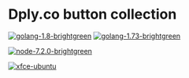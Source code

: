 # Dply.co button collection

[![golang-1.8-brightgreen](https://img.shields.io/badge/golang-1.8-brightgreen.svg)](https://dply.co/b/L0IEeAGq)
[![golang-1.73-brightgreen](https://img.shields.io/badge/golang-1.73-brightgreen.svg)](https://dply.co/b/OUi7QPnZ) 

[![node-7.2.0-brightgreen](https://img.shields.io/badge/node-7.2.0-brightgreen.svg)](https://dply.co/b/jL0bkTwe)

[![xfce-ubuntu](https://img.shields.io/badge/xfce-ubuntu-brightgreen.svg)](https://dply.co/b/m7kh2gXY)

